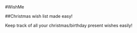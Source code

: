 #WishMe

##Christmas wish list made easy!

Keep track of  all your christmas/birthday present wishes easily!